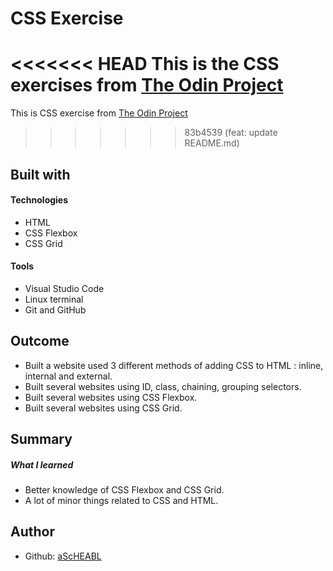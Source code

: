 # CSS Exercise <br>
<<<<<<< HEAD
This is the CSS exercises from [The Odin Project](https://www.theodinproject.com/lessons/node-path-intermediate-html-and-css-introduction-to-grid)<br>
=======
This is CSS exercise from [The Odin Project](https://www.theodinproject.com/)<br>
>>>>>>> 83b4539 (feat: update README.md)
## Built with
#### Technologies <br>
- HTML <br>
- CSS Flexbox <br>
- CSS Grid <br>
#### Tools
- Visual Studio Code <br>
- Linux terminal <br>
- Git and GitHub <br>
## Outcome <br>
- Built a website used 3 different methods of adding CSS to HTML : inline, internal and external. <br>
- Built several websites using ID, class, chaining, grouping selectors. <br>
- Built several websites using CSS Flexbox. <br>
- Built several websites using CSS Grid. <br>

## Summary <br>
##### What I learned <br>
- Better knowledge of CSS Flexbox and CSS Grid. <br>
- A lot of minor things related to CSS and HTML. <br>

## Author
- Github: [aScHEABL](https://github.com/aScHEABL)
